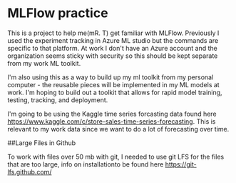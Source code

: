 # MLFlow practice

This is a project to help me(mR. T) get familiar with MLFlow. Previously I used the experiment tracking in Azure ML studio but the commands are specific to that platform. At work I don't have an Azure account and the organization seems sticky with security so this should be kept separate from my work ML toolkit. 

I'm also using this as a way to build up my ml toolkit from my personal computer - the reusable pieces will be implemented in my ML models at work. I'm hoping to build out a toolkit that allows for rapid model training, testing, tracking, and deployment.

I'm going to be using the Kaggle time series forcasting data found here https://www.kaggle.com/c/store-sales-time-series-forecasting. This is relevant to my work data since we want to do a lot of forecasting over time.

##Large Files in Github

To work with files over 50 mb with git, I needed to use git LFS for the files that are too large, info on installationto be found here https://git-lfs.github.com/